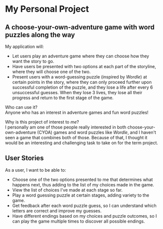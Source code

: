 # My Personal Project

## A choose-your-own-adventure game with word puzzles along the way

My application will:
- Let users play an adventure game where they can choose how they want the story to go.
- Have users be presented with two options at each part of the storyline, where they will choose one of the two.
- Present users with a word-guessing puzzle (inspired by *Wordle*) at certain points in the story, where they can only proceed further upon successful completion of the puzzle, and they lose a life after every 6 unsuccessful guesses. When they lose 3 lives, they lose all their progress and return to the first stage of the game.

Who can use it? \
Anyone who has an interest in adventure games and fun word puzzles!

Why is this project of interest to *me*? \
I personally am one of those people really interested in both choose-your-own-adventure (CYOA) games and word puzzles like *Wordle*, and I haven't seen a game that combines both of those. Because of that, I thought it would be an interesting and challenging task to take on for the term project.

## User Stories

As a user, I want to be able to:
- Choose one of the two options presented to me that determines what happens next, thus adding to the list of my choices made in the game.
- View the list of choices I've made at each stage so far.
- Play a word guessing puzzle at certain stages, adding variety to the game.
- Get feedback after each word puzzle guess, so I can understand which letters are correct and improve my guesses.
- Have different endings based on my choices and puzzle outcomes, so I can play the game multiple times to discover all possible endings.